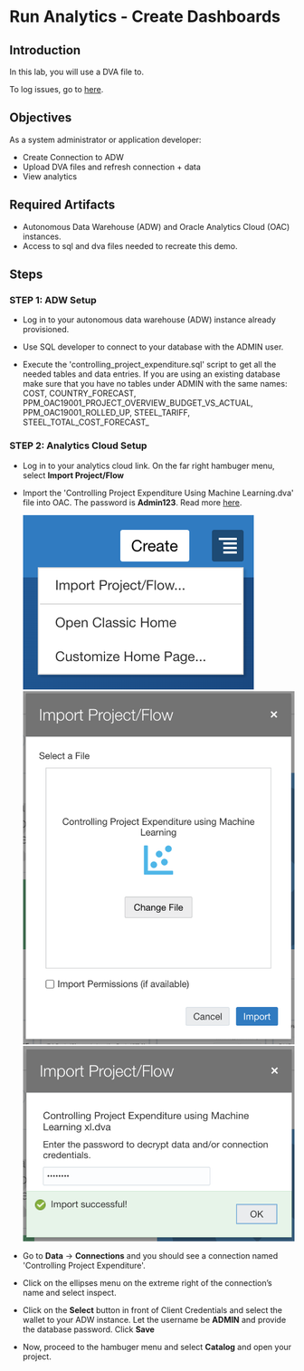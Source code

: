 # Run Analytics - Create Dashboards

## Introduction

In this lab, you will use a DVA file to.

<!---To log issues and view the Lab Guide source, go to the [github oracle](https://github.com/oracle/learning-library/issues/new) repository.-->

To log issues, go to [here]().

## Objectives

As a system administrator or application developer:

- Create Connection to ADW  
- Upload DVA files and refresh connection + data
- View analytics

## Required Artifacts

- Autonomous Data Warehouse (ADW) and Oracle Analytics Cloud (OAC) instances.
- Access to sql and dva files needed to recreate this demo.

## Steps

### STEP 1: ADW Setup

- Log in to your autonomous data warehouse (ADW) instance already provisioned.

- Use SQL developer to connect to your database with the ADMIN user.

- Execute the 'controlling_project_expenditure.sql' script to get all the needed tables and data entries. If you are using an existing database make sure that you have no tables under ADMIN with the same names: COST, COUNTRY_FORECAST, PPM_OAC19001_PROJECT_OVERVIEW_BUDGET_VS_ACTUAL, PPM_OAC19001_ROLLED_UP, STEEL_TARIFF, STEEL_TOTAL_COST_FORECAST_


### STEP 2: Analytics Cloud Setup

-  Log in to your analytics cloud link. On the far right hambuger menu, select **Import Project/Flow**

-  Import the 'Controlling Project Expenditure Using Machine Learning.dva' file into OAC. The password is **Admin123**. Read more [here](https://docs.oracle.com/en/middleware/bi/analytics-desktop/bidvd/import-application-or-project.html).

    ![](./images/Lab300/import.png " ")
    ![](./images/Lab300/import3.png " ")
    ![](./images/Lab300/dvapwd.png " ")

- Go to **Data** -> **Connections** and you should see a connection named 'Controlling Project Expenditure'. 

- Click on the ellipses menu on the extreme right of the connection’s name and select inspect.

- Click on the **Select** button in front of Client Credentials and select the wallet to your ADW instance. Let the username be **ADMIN** and provide the database password. Click **Save**

- Now, proceed to the hambuger menu and select **Catalog** and open your project.

